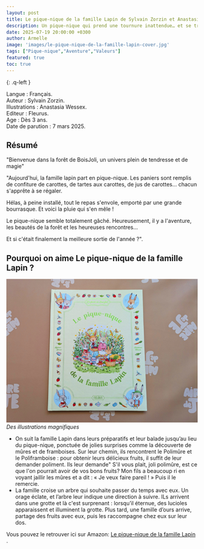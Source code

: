 ```yaml
---
layout: post
title: Le pique-nique de la famille Lapin de Sylvain Zorzin et Anastasia Wessex. 
description: Un pique-nique qui prend une tournure inattendue… et se transforme en belles rencontres imprévues.
date: 2025-07-19 20:00:00 +0300
author: Armelle
image: 'images/le-pique-nique-de-la-famille-lapin-cover.jpg'
tags: ["Pique-nique","Aventure","Valeurs"]
featured: true
toc: true
---
```


{: .q-left }

Langue : Français.    
Auteur : Sylvain Zorzin.     
Illustrations : Anastasia Wessex.                      
Editeur : Fleurus.                  
Age : Dès 3 ans.                              
Date de parution :  7 mars 2025.         

## Résumé

"Bienvenue dans la forêt de BoisJoli, un univers plein de tendresse et de magie"

"Aujourd'hui, la famille lapin part en pique-nique. Les paniers sont remplis de confiture de carottes, de tartes aux carottes, de jus de carottes... chacun s'apprête à se régaler.

Hélas, à peine installé, tout le repas s'envole, emporté par une grande bourrasque. Et voici la pluie qui s'en mêle !

Le pique-nique semble totalement gâché. Heureusement, il y a l'aventure, les beautés de la forêt et les heureuses rencontres...

Et si c'était finalement la meilleure sortie de l'année ?".

## Pourquoi on aime Le pique-nique de la famille Lapin ?

![Des illustrations magnifiques](images/le-pique-nique-de-la-famille-lapin-cover.jpg)
*Des illustrations magnifiques*
- On suit la famille Lapin dans leurs préparatifs et leur balade jusqu’au lieu du pique-nique, ponctuée de jolies surprises comme la découverte de mûres et de framboises. Sur leur chemin, ils rencontrent le Polimûre et le Poliframboise : pour obtenir leurs délicieux fruits, il suffit de leur demander poliment. Ils leur demande" S'il vous plait, joli polimûre, est ce que l'on pourrait avoir de vos bons fruits? Mon fils a beaucoup ri en voyant jaillir les mûres et a dit : « Je veux faire pareil ! » Puis il le remercie.
- La famille croise un arbre qui souhaite passer du temps avec eux. Un orage éclate, et l’arbre leur indique une direction à suivre. ILs arrivent dans une grotte et là c'est surprenant : lorsqu’il éternue, des lucioles apparaissent et illuminent la grotte. Plus tard, une famille d’ours arrive, partage des fruits avec eux, puis les raccompagne chez eux sur leur dos.

Vous pouvez le retrouver ici sur Amazon: [Le pique-nique de la famille Lapin ](https://amzn.to/40W12m1).



